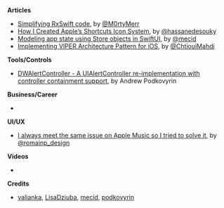 
**Articles**

* [Simplifying RxSwift code](https://medium.com/flawless-app-stories/simplifying-rxswift-code-78071d5b780), by [@M0rtyMerr](https://twitter.com/M0rtyMerr)
* [How I Created Apple’s Shortcuts Icon System](https://medium.com/flawless-app-stories/apples-shortcuts-826eabd44886), by [@hassanedesouky](https://twitter.com/hassanedesouky)
* [Modeling app state using Store objects in SwiftUI](https://mecid.github.io/2019/09/04/modeling-app-state-using-store-objects-in-swiftui/), by [@mecid](https://twitter.com/mecid)
* [Implementing VIPER Architecture Pattern for iOS](https://medium.com/flawless-app-stories/implementing-viper-archticture-pattern-for-ios-d24a6def8ba2), by [@ChtiouiMahdi](https://twitter.com/ChtiouiMahdi)

**Tools/Controls**

* [DWAlertController - A UIAlertController re-implementation with controller containment support](https://github.com/podkovyrin/DWAlertController), by Andrew Podkovyrin

**Business/Career**

* 

**UI/UX**

* [I always meet the same issue on Apple Music so I tried to solve it](https://uxplanet.org/i-always-meet-the-same-issue-on-apple-music-so-i-tried-to-solve-it-218aa68e42b2), by [@romainp_design](https://twitter.com/romainp_design)

**Videos**

* 

**Credits**

* [valianka](https://github.com/valianka), [LisaDziuba](https://github.com/lisadziuba), [mecid](https://github.com/mecid), [podkovyrin](https://github.com/podkovyrin)